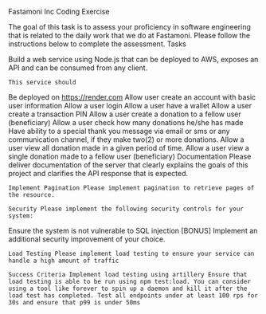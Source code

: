 Fastamoni Inc Coding Exercise

The goal of this task is to assess your proficiency in software engineering that is related to the daily work that we do at Fastamoni. Please follow the instructions below to complete the assessment.
Tasks

Build a web service using Node.js that can be deployed to AWS, exposes an API and can be consumed from any client.

    This service should

Be deployed on https://render.com Allow user create an account with basic user information Allow a user login Allow a user have a wallet Allow a user create a transaction PIN Allow a user create a donation to a fellow user (beneficiary) Allow a user check how many donations he/she has made Have ability to a special thank you message via email or sms or any communication channel, if they make two(2) or more donations. Allow a user view all donation made in a given period of time. Allow a user view a single donation made to a fellow user (beneficiary) Documentation Please deliver documentation of the server that clearly explains the goals of this project and clarifies the API response that is expected.

    Implement Pagination Please implement pagination to retrieve pages of the resource.

    Security Please implement the following security controls for your system:

Ensure the system is not vulnerable to SQL injection [BONUS] Implement an additional security improvement of your choice.

    Load Testing Please implement load testing to ensure your service can handle a high amount of traffic

    Success Criteria Implement load testing using artillery Ensure that load testing is able to be run using npm test:load. You can consider using a tool like forever to spin up a daemon and kill it after the load test has completed. Test all endpoints under at least 100 rps for 30s and ensure that p99 is under 50ms
